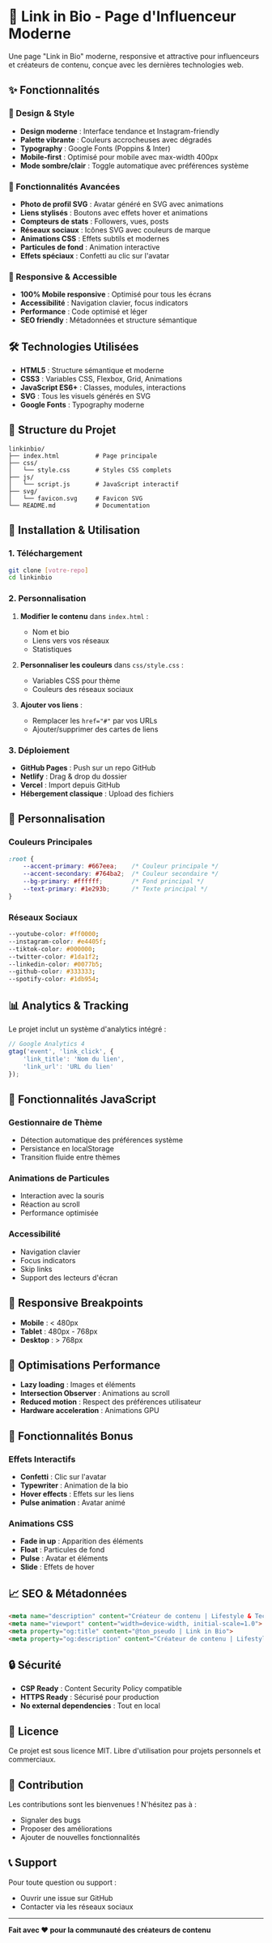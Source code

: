 # 🌟 Link in Bio - Page d'Influenceur Moderne

Une page "Link in Bio" moderne, responsive et attractive pour influenceurs et créateurs de contenu, conçue avec les dernières technologies web.

## ✨ Fonctionnalités

### 🎨 Design & Style
- **Design moderne** : Interface tendance et Instagram-friendly
- **Palette vibrante** : Couleurs accrocheuses avec dégradés
- **Typography** : Google Fonts (Poppins & Inter)
- **Mobile-first** : Optimisé pour mobile avec max-width 400px
- **Mode sombre/clair** : Toggle automatique avec préférences système

### 🚀 Fonctionnalités Avancées
- **Photo de profil SVG** : Avatar généré en SVG avec animations
- **Liens stylisés** : Boutons avec effets hover et animations
- **Compteurs de stats** : Followers, vues, posts
- **Réseaux sociaux** : Icônes SVG avec couleurs de marque
- **Animations CSS** : Effets subtils et modernes
- **Particules de fond** : Animation interactive
- **Effets spéciaux** : Confetti au clic sur l'avatar

### 📱 Responsive & Accessible
- **100% Mobile responsive** : Optimisé pour tous les écrans
- **Accessibilité** : Navigation clavier, focus indicators
- **Performance** : Code optimisé et léger
- **SEO friendly** : Métadonnées et structure sémantique

## 🛠️ Technologies Utilisées

- **HTML5** : Structure sémantique et moderne
- **CSS3** : Variables CSS, Flexbox, Grid, Animations
- **JavaScript ES6+** : Classes, modules, interactions
- **SVG** : Tous les visuels générés en SVG
- **Google Fonts** : Typography moderne

## 📁 Structure du Projet

```
linkinbio/
├── index.html          # Page principale
├── css/
│   └── style.css       # Styles CSS complets
├── js/
│   └── script.js       # JavaScript interactif
├── svg/
│   └── favicon.svg     # Favicon SVG
└── README.md           # Documentation
```

## 🚀 Installation & Utilisation

### 1. Téléchargement
```bash
git clone [votre-repo]
cd linkinbio
```

### 2. Personnalisation
1. **Modifier le contenu** dans `index.html` :
   - Nom et bio
   - Liens vers vos réseaux
   - Statistiques

2. **Personnaliser les couleurs** dans `css/style.css` :
   - Variables CSS pour thème
   - Couleurs des réseaux sociaux

3. **Ajouter vos liens** :
   - Remplacer les `href="#"` par vos URLs
   - Ajouter/supprimer des cartes de liens

### 3. Déploiement
- **GitHub Pages** : Push sur un repo GitHub
- **Netlify** : Drag & drop du dossier
- **Vercel** : Import depuis GitHub
- **Hébergement classique** : Upload des fichiers

## 🎨 Personnalisation

### Couleurs Principales
```css
:root {
    --accent-primary: #667eea;    /* Couleur principale */
    --accent-secondary: #764ba2;  /* Couleur secondaire */
    --bg-primary: #ffffff;        /* Fond principal */
    --text-primary: #1e293b;      /* Texte principal */
}
```

### Réseaux Sociaux
```css
--youtube-color: #ff0000;
--instagram-color: #e4405f;
--tiktok-color: #000000;
--twitter-color: #1da1f2;
--linkedin-color: #0077b5;
--github-color: #333333;
--spotify-color: #1db954;
```

## 📊 Analytics & Tracking

Le projet inclut un système d'analytics intégré :

```javascript
// Google Analytics 4
gtag('event', 'link_click', {
    'link_title': 'Nom du lien',
    'link_url': 'URL du lien'
});
```

## 🔧 Fonctionnalités JavaScript

### Gestionnaire de Thème
- Détection automatique des préférences système
- Persistance en localStorage
- Transition fluide entre thèmes

### Animations de Particules
- Interaction avec la souris
- Réaction au scroll
- Performance optimisée

### Accessibilité
- Navigation clavier
- Focus indicators
- Skip links
- Support des lecteurs d'écran

## 📱 Responsive Breakpoints

- **Mobile** : < 480px
- **Tablet** : 480px - 768px
- **Desktop** : > 768px

## 🎯 Optimisations Performance

- **Lazy loading** : Images et éléments
- **Intersection Observer** : Animations au scroll
- **Reduced motion** : Respect des préférences utilisateur
- **Hardware acceleration** : Animations GPU

## 🌟 Fonctionnalités Bonus

### Effets Interactifs
- **Confetti** : Clic sur l'avatar
- **Typewriter** : Animation de la bio
- **Hover effects** : Effets sur les liens
- **Pulse animation** : Avatar animé

### Animations CSS
- **Fade in up** : Apparition des éléments
- **Float** : Particules de fond
- **Pulse** : Avatar et éléments
- **Slide** : Effets de hover

## 📈 SEO & Métadonnées

```html
<meta name="description" content="Créateur de contenu | Lifestyle & Tech ✨">
<meta name="viewport" content="width=device-width, initial-scale=1.0">
<meta property="og:title" content="@ton_pseudo | Link in Bio">
<meta property="og:description" content="Créateur de contenu | Lifestyle & Tech ✨">
```

## 🔒 Sécurité

- **CSP Ready** : Content Security Policy compatible
- **HTTPS Ready** : Sécurisé pour production
- **No external dependencies** : Tout en local

## 📝 Licence

Ce projet est sous licence MIT. Libre d'utilisation pour projets personnels et commerciaux.

## 🤝 Contribution

Les contributions sont les bienvenues ! N'hésitez pas à :
- Signaler des bugs
- Proposer des améliorations
- Ajouter de nouvelles fonctionnalités

## 📞 Support

Pour toute question ou support :
- Ouvrir une issue sur GitHub
- Contacter via les réseaux sociaux

---

**Fait avec ❤️ pour la communauté des créateurs de contenu** 